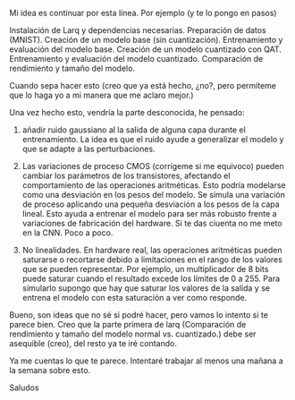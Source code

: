Mi idea es continuar por esta línea. Por ejemplo (y te lo pongo en pasos)


Instalación de Larq y dependencias necesarias.
Preparación de datos (MNIST).
Creación de un modelo base (sin cuantización).
Entrenamiento y evaluación del modelo base.
Creación de un modelo cuantizado con QAT.
Entrenamiento y evaluación del modelo cuantizado.
Comparación de rendimiento y tamaño del modelo.



Cuando sepa hacer esto (creo que ya está hecho, ¿no?, pero permíteme que lo haga yo a mi manera que me aclaro mejor.)


Una vez hecho esto, vendría la parte desconocida, he pensado:


1. añadir ruido gaussiano al la salida de alguna capa durante el entrenamiento. La idea es que el ruido ayude a generalizar el modelo y que se adapte a las perturbaciones.


2. Las variaciones de proceso CMOS (corrígeme si me equivoco) pueden cambiar los parámetros de los transistores, afectando el comportamiento de las operaciones aritméticas. Esto podría modelarse como una desviación en los pesos del modelo. Se simula una variación de proceso aplicando una pequeña desviación a los pesos de la capa lineal. Esto ayuda a entrenar el modelo para ser más robusto frente a variaciones de fabricación del hardware. Si te das ciuenta no me meto en la CNN. Poco a poco.


3. No linealidades. En hardware real, las operaciones aritméticas pueden saturarse o recortarse debido a limitaciones en el rango de los valores que se pueden representar. Por ejemplo, un multiplicador de 8 bits puede saturar cuando el resultado excede los límites de 0 a 255. Para simularlo supongo que hay que saturar los valores de la salida y se entrena el modelo con esta saturación a ver como responde.



Bueno, son ideas que no sé si podré hacer, pero vamos lo intento si te parece bien. Creo que la parte primera de larq (Comparación de rendimiento y tamaño del modelo normal vs. cuantizado.) debe ser asequible (creo), del resto ya te iré contando.



Ya me cuentas lo que te parece. Intentaré trabajar al menos una mañana a la semana sobre esto.


Saludos


